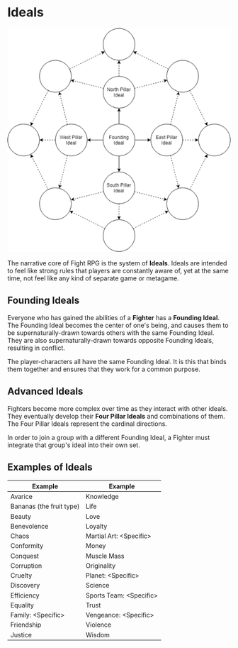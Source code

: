 # Ideals

![Character Ideals Diagram Example](/Character_Ideals.png)

The narrative core of Fight RPG is the system of **Ideals**. Ideals are intended to feel like strong rules that players are constantly aware of, yet at the same time, not feel like any kind of separate game or metagame.

## Founding Ideals

Everyone who has gained the abilities of a **Fighter** has a **Founding Ideal**. The Founding Ideal becomes the center of one's being, and causes them to be supernaturally-drawn towards others with the same Founding Ideal. They are also supernaturally-drawn towards opposite Founding Ideals, resulting in conflict.

The player-characters all have the same Founding Ideal. It is this that binds them together and ensures that they work for a common purpose.

## Advanced Ideals

Fighters become more complex over time as they interact with other ideals. They eventually develop their **Four Pillar Ideals** and combinations of them. The Four Pillar Ideals represent the cardinal directions.

In order to join a group with a different Founding Ideal, a Fighter must integrate that group's ideal into their own set.

## Examples of Ideals

| Example | Example |
| ---     | ---     |
| Avarice                   | Knowledge
| Bananas (the fruit type)  | Life
| Beauty                    | Love
| Benevolence               | Loyalty
| Chaos                     | Martial Art: \<Specific\>
| Conformity                | Money
| Conquest                  | Muscle Mass
| Corruption                | Originality
| Cruelty                   | Planet: \<Specific\>
| Discovery                 | Science
| Efficiency                | Sports Team: \<Specific\>
| Equality                  | Trust
| Family: \<Specific\>      | Vengeance: \<Specific\>
| Friendship                | Violence
| Justice                   | Wisdom
